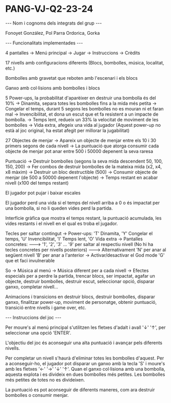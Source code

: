 # PANG-VJ-Q2-23-24

--- Nom i cognoms dels integrats del grup ---

Fonoyet González, Pol
Parra Ordorica, Gorka

--- Funcionalitats implementades ---

4 pantalles -> Menú principal -> Jugar -> Instruccions -> Crèdits

17 nivells amb configuracions diferents (Blocs, bombolles, música, localitat, etc.)

Bombolles amb gravetat que reboten amb l'escenari i els blocs

Ganxo amb col·lisions amb bombolles i blocs

5 Power-ups, la probabilitat d'aparèixer en destruir una bombolla és del 10%
-> Dinamita, separa totes les bombolles fins a la mida més petita
-> Congelar el temps, durant 5 segons les bombolles no es mouran ni et faran mal
-> Invencibilitat, et dona un escut que et fa resistent a un impacte de bombolla.
-> Temps lent, redueix un 33% la velocitat de moviment de les bombolles
-> Vida extra, afegeix una vida al jugador (Aquest power-up no està al joc original, ha estat afegit per millorar la jugabilitat)

27 Objectes de menjar
-> Apareix un objecte de menjar entre els 10 i 30 primers segons de cada nivell
-> La puntuació que atorga consumir cada objecte de menjar pot anar entre 500 i 50000 depenent la seva raresa

Puntuació
-> Destruir bombolles (segons la seva mida descendent 50, 100, 150, 200)
-> Fer combos de destruir bombolles de la mateixa mida (x2, x4, x8 màxim)
-> Destruir un bloc destructible (500)
-> Consumir objecte de menjar (de 500 a 50000 depenent l'objecte)
-> Temps restant en acabar nivell (x100 del temps restant)

El jugador pot pujar i baixar escales

El jugador perd una vida si el temps del nivell arriba a 0 o és impactat per una bombolla, si no li queden vides perd la partida.

Interfície gràfica que mostra el temps restant, la puntuació acumulada, les vides restants i el nivell en el qual es troba el jugador.

Tecles per saltar contingut
-> Power-ups: 'T' Dinamita, 'Y' Congelar el temps, 'U' Invencibilitat, 'I' Temps lent, 'O' Vida extra
-> Pantalles concretes:
---> '1', '2', '3' ... '9' per saltar al respectiu nivell (No hi ha tecles concretes per nivells posteriors)
---> Alternativament 'N' per anar al següent nivell 'B' per anar a l'anterior
-> Activar/desactivar el God mode 'G' que et faci invulnerable

So
-> Música al menú
-> Música diferent per a cada nivell
-> Efectes especials per a perdre la partida, trencar blocs, ser impactat, agafar un objecte, destruir bombolles,
destruir escut, seleccionar opció, disparar ganxo, completar nivell...

Animacions i transicions en destruir blocs, destruir bombolles, disparar ganxo, finalitzar power-up, moviment de personatge, obtenir puntuació, transició entre nivells i game over, etc.

--- Instruccions del joc ---

Per moure's al menú principal s'utilitzen les fletxes d'adalt i avall '↓' '↑', per seleccionar una opció 'ENTER'.

L'objectiu del joc és aconseguir una alta puntuació i avançar pels diferents nivells.

Per completar un nivell s'haurà d'eliminar totes les bombolles d'aquest. Per a aconseguir-ho, el jugador pot disparar un ganxo amb la tecla 'S' i moure's amb les fletxes '←' '→' '↓' '↑'. Quan el ganxo col·lisiona amb una bombolla, aquesta explota i es divideix en dues bombolles més petites. Les bombolles més petites de totes no es divideixen.

La puntuació es pot aconseguir de diferents maneres, com ara destruir bombolles o consumir menjar.
